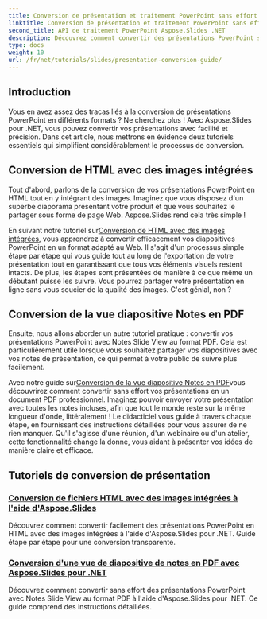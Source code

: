 ```yaml
---
title: Conversion de présentation et traitement PowerPoint sans effort
linktitle: Conversion de présentation et traitement PowerPoint sans effort
second_title: API de traitement PowerPoint Aspose.Slides .NET
description: Découvrez comment convertir des présentations PowerPoint sans effort à l'aide d'Aspose.Slides pour .NET avec nos tutoriels clairs, étape par étape.
type: docs
weight: 10
url: /fr/net/tutorials/slides/presentation-conversion-guide/
---
```

## Introduction

Vous en avez assez des tracas liés à la conversion de présentations PowerPoint en différents formats ? Ne cherchez plus ! Avec Aspose.Slides pour .NET, vous pouvez convertir vos présentations avec facilité et précision. Dans cet article, nous mettrons en évidence deux tutoriels essentiels qui simplifient considérablement le processus de conversion.

## Conversion de HTML avec des images intégrées

Tout d'abord, parlons de la conversion de vos présentations PowerPoint en HTML tout en y intégrant des images. Imaginez que vous disposez d'un superbe diaporama présentant votre produit et que vous souhaitez le partager sous forme de page Web. Aspose.Slides rend cela très simple ! 

En suivant notre tutoriel sur[Conversion de HTML avec des images intégrées](./converting-html-with-embedded-images/), vous apprendrez à convertir efficacement vos diapositives PowerPoint en un format adapté au Web. Il s'agit d'un processus simple étape par étape qui vous guide tout au long de l'exportation de votre présentation tout en garantissant que tous vos éléments visuels restent intacts. De plus, les étapes sont présentées de manière à ce que même un débutant puisse les suivre. Vous pourrez partager votre présentation en ligne sans vous soucier de la qualité des images. C'est génial, non ?

## Conversion de la vue diapositive Notes en PDF

Ensuite, nous allons aborder un autre tutoriel pratique : convertir vos présentations PowerPoint avec Notes Slide View au format PDF. Cela est particulièrement utile lorsque vous souhaitez partager vos diapositives avec vos notes de présentation, ce qui permet à votre public de suivre plus facilement. 

 Avec notre guide sur[Conversion de la vue diapositive Notes en PDF](./converting-notes-slide-view-to-pdf/)vous découvrirez comment convertir sans effort vos présentations en un document PDF professionnel. Imaginez pouvoir envoyer votre présentation avec toutes les notes incluses, afin que tout le monde reste sur la même longueur d'onde, littéralement ! Le didacticiel vous guide à travers chaque étape, en fournissant des instructions détaillées pour vous assurer de ne rien manquer. Qu'il s'agisse d'une réunion, d'un webinaire ou d'un atelier, cette fonctionnalité change la donne, vous aidant à présenter vos idées de manière claire et efficace.

## Tutoriels de conversion de présentation
### [Conversion de fichiers HTML avec des images intégrées à l'aide d'Aspose.Slides](./converting-html-with-embedded-images/)
Découvrez comment convertir facilement des présentations PowerPoint en HTML avec des images intégrées à l'aide d'Aspose.Slides pour .NET. Guide étape par étape pour une conversion transparente.
### [Conversion d'une vue de diapositive de notes en PDF avec Aspose.Slides pour .NET](./converting-notes-slide-view-to-pdf/)
Découvrez comment convertir sans effort des présentations PowerPoint avec Notes Slide View au format PDF à l'aide d'Aspose.Slides pour .NET. Ce guide comprend des instructions détaillées.